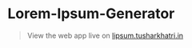 # Lorem-Ipsum-Generator

> View the web app live on [lipsum.tusharkhatri.in](https://lipsum.tusharkhatri.in)
